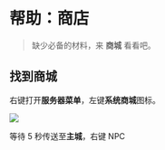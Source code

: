# 帮助：商店
> 缺少必备的材料，来 **商城** 看看吧。

## 找到商城
右键打开**服务器菜单**，左键**系统商城**图标。

![](https://github.com/Monostar14/wiki/blob/main/docs/%E5%87%86%E5%A4%87%E5%B7%A5%E4%BD%9C/_images/%E8%8F%9C%E5%8D%95%EF%BC%88%E7%B3%BB%E7%BB%9F%E5%95%86%E5%9F%8E%EF%BC%89)

等待 5 秒传送至**主城**，右键 NPC
